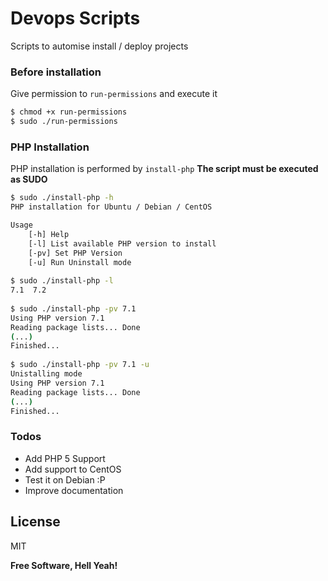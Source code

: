 # Devops Scripts
Scripts to automise install / deploy projects

### Before installation
Give permission to `run-permissions` and execute it
```bash
$ chmod +x run-permissions
$ sudo ./run-permissions
```

### PHP Installation
PHP installation is performed by `install-php`
**The script must be executed as SUDO**
```bash
$ sudo ./install-php -h
PHP installation for Ubuntu / Debian / CentOS

Usage
    [-h] Help
    [-l] List available PHP version to install
    [-pv] Set PHP Version
    [-u] Run Uninstall mode
    
$ sudo ./install-php -l
7.1  7.2
    
$ sudo ./install-php -pv 7.1
Using PHP version 7.1
Reading package lists... Done
(...)
Finished...
    
$ sudo ./install-php -pv 7.1 -u
Unistalling mode
Using PHP version 7.1
Reading package lists... Done
(...)
Finished...
```
### Todos
 - Add PHP 5 Support
 - Add support to CentOS
 - Test it on Debian :P
 - Improve documentation

License
----
MIT

**Free Software, Hell Yeah!**
